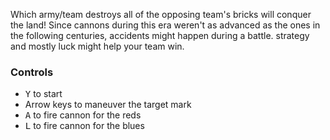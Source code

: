 Which army/team destroys all of the opposing team's bricks will conquer the land! Since cannons during this era weren't as advanced as the ones in the following centuries, accidents might happen during a battle. strategy and mostly luck might help your team win.

### Controls
- <kbd>Y</kbd> to start
- Arrow keys to maneuver the target mark
- <kbd>A</kbd> to fire cannon for the reds
- <kbd>L</kbd> to fire cannon for the blues